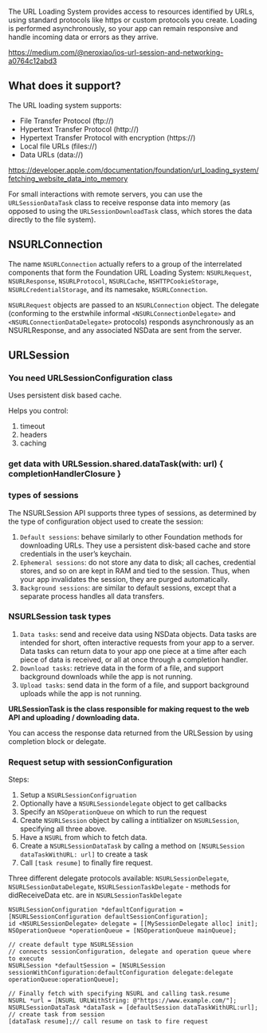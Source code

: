 The URL Loading System provides access to resources identified by URLs, using standard protocols like https or custom protocols you create. Loading is performed asynchronously, so your app can remain responsive and handle incoming data or errors as they arrive.

https://medium.com/@neroxiao/ios-url-session-and-networking-a0764c12abd3

## What does it support?

The URL loading system supports:

* File Transfer Protocol (ftp://)
* Hypertext Transfer Protocol (http://)
* Hypertext Transfer Protocol with encryption (https://)
* Local file URLs (files://)
* Data URLs (data://)


https://developer.apple.com/documentation/foundation/url_loading_system/fetching_website_data_into_memory

For small interactions with remote servers, you can use the `URLSessionDataTask` class to receive response data into memory (as opposed to using the `URLSessionDownloadTask` class, which stores the data directly to the file system).

## NSURLConnection

The name `NSURLConnection` actually refers to a group of the interrelated components that form the Foundation URL Loading System: `NSURLRequest`, `NSURLResponse`, `NSURLProtocol`, `NSURLCache`, `NSHTTPCookieStorage`, `NSURLCredentialStorage`, and its namesake, `NSURLConnection`.



`NSURLRequest` objects are passed to an `NSURLConnection` object. The delegate (conforming to the erstwhile informal `<NSURLConnectionDelegate>` and `<NSURLConnectionDataDelegate>` protocols) responds asynchronously as an NSURLResponse, and any associated NSData are sent from the server.



## URLSession

### You need URLSessionConfiguration class

Uses persistent disk based cache.

Helps you control:
1. timeout
2. headers
3. caching

### get data with URLSession.shared.dataTask(with: url) { completionHandlerClosure }


### types of sessions
The NSURLSession API supports three types of sessions, as determined by the type of configuration object used to create the session:

1. `Default sessions`: behave similarly to other Foundation methods for downloading URLs. They use a persistent disk-based cache and store credentials in the user’s keychain.
2. `Ephemeral sessions`: do not store any data to disk; all caches, credential stores, and so on are kept in RAM and tied to the session. Thus, when your app invalidates the session, they are purged automatically.
3. `Background sessions`: are similar to default sessions, except that a separate process handles all data transfers.


### NSURLSession task types

1. `Data tasks`: send and receive data using NSData objects. Data tasks are intended for short, often interactive requests from your app to a server. Data tasks can return data to your app one piece at a time after each piece of data is received, or all at once through a completion handler.
2. `Download tasks`: retrieve data in the form of a file, and support background downloads while the app is not running.
3. `Upload tasks`: send data in the form of a file, and support background uploads while the app is not running.

**URLSessionTask is the class responsible for making request to the web API and uploading / downloading data.**

You can access the response data returned from the URLSession by using completion block or delegate.



### Request setup with sessionConfiguration

Steps:
1. Setup a `NSURLSessionConfigruation`
2. Optionally have a `NSURLSessiondelegate` object to get callbacks
3. Specify an `NSOperationQueue` on which to run the request
4. Create `NSURLSession` object by calling a intitializer on `NSURLSession`, specifying all three above.
5. Have a `NSURL` from which to fetch data.
6. Create a `NSURLSessionDataTask` by callng a method on `[NSURLSession dataTaskWithURL: url]` to create a task
7. Call `[task resume]` to finally fire request. 

Three different delegate protocols available: `NSURLSessionDelegate`, `NSURLSessionDataDelegate`, `NSURLSessionTaskDelegate` - methods for didReceiveData etc. are in `NSURLSessionTaskDelegate`

```objc
NSURLSessionConfiguration *defaultConfiguration = [NSURLSessionConfiguration defaultSessionConfiguration];
id <NSURLSessionDelegate> delegate = [[MySessionDelegate alloc] init];
NSOperationQueue *operationQueue = [NSOperationQueue mainQueue];

// create default type NSURLSEssion
// connects sessionConfiguration, delegate and operation queue where to execute
NSURLSession *defaultSession = [NSURLSession sessionWithConfiguration:defaultConfiguration delegate:delegate operationQueue:operationQueue];

// Finally fetch with specifying NSURL and calling task.resume
NSURL *url = [NSURL URLWithString: @"https://www.example.com/"];
NSURLSessionDataTask *dataTask = [defaultSession dataTaskWithURL:url]; // create task from session
[dataTask resume];// call resume on task to fire request
```
